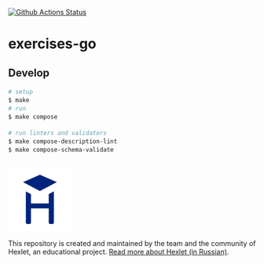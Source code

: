 [![Github Actions Status](https://github.com/hexlet-basics/exercises-go/workflows/Docker/badge.svg)](https://github.com/hexlet-basics/exercises-go/actions)

# exercises-go

## Develop

```sh
# setup
$ make
# run
$ make compose

# run linters and validators
$ make compose-description-lint
$ make compose-schema-validate

```

##
[![Hexlet Ltd. logo](https://raw.githubusercontent.com/Hexlet/hexletguides.github.io/master/images/hexlet_logo128.png)](https://ru.hexlet.io/pages/about?utm_source=github&utm_medium=link&utm_campaign=exercises-go)

This repository is created and maintained by the team and the community of Hexlet, an educational project. [Read more about Hexlet (in Russian)](https://ru.hexlet.io/pages/about?utm_source=github&utm_medium=link&utm_campaign=exercises-go).
##

